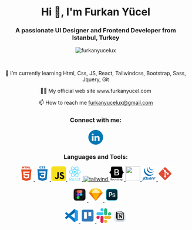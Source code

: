 <h1 align="center">Hi 👋, I'm Furkan Yücel</h1>


<h3 align="center">A passionate UI Designer and Frontend Developer from Istanbul, Turkey</h3>

<p align="center"> <img src="https://komarev.com/ghpvc/?username=furkanyucelux&label=Profile%20views&color=0e75b6&style=flat" alt="furkanyucelux" /> </p>

<p align="center"> <a href="https://twitter.com/" target="blank"><img src="https://img.shields.io/twitter/follow/?logo=twitter&style=for-the-badge" alt="" /></a></p>


<p align="center">
 🌱 I’m currently learning Html, Css, JS, React, Tailwindcss, Bootstrap, Sass, Jquery, Git
 </p>
 
<p align="center">
 👨‍💻 My official web site www.furkanyucel.com
 </p>
 
<p align="center">
 📫 How to reach me <a href="mailto:furkanyucelux@gmail.com">furkanyucelux@gmail.com</a>
</p>

<h3 align="center">Connect with me:</h3>

<p align="center">
<a href="https://linkedin.com/in/furkanyucel" target="blank"><img align="center" src="ikon/linkedin.png" width="40" height="40"/>      </a>
 
<!-- <a href="https://www.behance.net/yucelfurkan" target="blank"><img align="center" src="ikon/behance.png"/></a> -->
</p>

<h3 align="center">Languages and Tools:</h3>

<p align="center">
<a href="https://www.w3.org/html/" target="_blank" rel="noreferrer"> <img src="ikon/html_icon.png"  width="40" height="40"/>      </a><a href="https://www.w3schools.com/css/" target="_blank" rel="noreferrer"><img src="ikon/css_icon.png"  width="40" height="40"/>      </a><a href="https://developer.mozilla.org/en-US/docs/Web/JavaScript" target="_blank" rel="noreferrer"> <img src="ikon/javascript_icon.png" width="40" height="40"/>      </a>
 <a href="https://reactjs.org/" target="_blank" rel="noreferrer"> <img src="https://raw.githubusercontent.com/devicons/devicon/master/icons/react/react-original-wordmark.svg" alt="react" width="40" height="40"/> </a>
<a href="https://tailwindcss.com/" target="_blank" rel="noreferrer"> <img src="https://www.vectorlogo.zone/logos/tailwindcss/tailwindcss-icon.svg" alt="tailwind" width="40" height="40"/> </a>
<a href="https://getbootstrap.com" target="_blank" rel="noreferrer"> <img src="https://raw.githubusercontent.com/devicons/devicon/master/icons/bootstrap/bootstrap-plain-wordmark.svg" alt="bootstrap" width="40" height="40"/> </a>    <a href="https://sass-lang.com/guide" target="_blank" rel="noreferrer"> <img src="https://sass-lang.com/assets/img/logos/logo-b6e1ef6e.svg"  width="40" height="40"/>      </a>     <a href="https://jquery.com/" target="_blank" rel="noreferrer"> <img src="ikon/jquery_plain_icon_.png" width="40" height="40"/>      </a> <a href="https://git-scm.com/" target="_blank" rel="noreferrer"> <img src="ikon/git_icon.png" width="40" height="40"/>      </a>      </p>
<p align="center">
<a href="https://www.figma.com/" target="_blank" rel="noreferrer"> <img src="ikon/figma_icon.png" width="40" height="40"/>      </a><a href="https://www.sketch.com/" target="_blank" rel="noreferrer"><img src="ikon/sketch_icon.png" width="40" height="40"/>      </a><a href="https://www.photoshop.com/en" target="_blank" rel="noreferrer"><img src="ikon/adobe_photoshop_icon.png" width="40" height="40"/>      </a></p>
<p align="center">
<a href="https://vscode.dev/" target="_blank" rel="noreferrer"> <img src="ikon/vscode.png" width="40" height="40"/>      </a>
<a href="https://trello.com" target="_blank" rel="noreferrer"><img src="ikon/trello_icon.png" width="40" height="40"/> </a><a href="https://slack.com" target="_blank" rel="noreferrer"><img src="ikon/slack_icon.png" width="40" height="40"/></a> <a href="https://www.notion.so/" target="_blank" rel="noreferrer"><img src="ikon/notion_icon.png" width="40" height="40"/></a></p>

